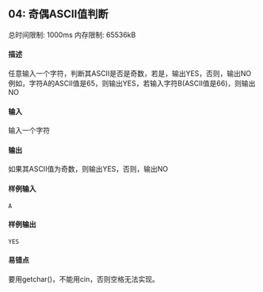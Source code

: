 ﻿## 04: 奇偶ASCII值判断
总时间限制: 1000ms     内存限制: 65536kB

#### 描述

任意输入一个字符，判断其ASCII是否是奇数，若是，输出YES，否则，输出NO
例如，字符A的ASCII值是65，则输出YES，若输入字符B(ASCII值是66)，则输出NO

#### 输入

输入一个字符

#### 输出

如果其ASCII值为奇数，则输出YES，否则，输出NO

#### 样例输入

	A

#### 样例输出

    YES

#### 易错点

要用getchar()，不能用cin，否则空格无法实现。





